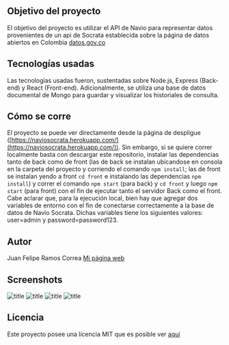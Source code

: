 ## Objetivo del proyecto
El objetivo del proyecto es utilizar el API de Navio para representar datos provenientes de un api de Socrata establecida sobre la página de datos abiertos en Colombia [datos.gov.co](datos.gov.co)
## Tecnologías usadas
Las tecnologías usadas fueron, sustentadas sobre Node.js, Express (Back-end) y React (Front-end). Adicionalmente, se utiliza una base de datos documental de Mongo para guardar y visualizar los historiales de consulta.
## Cómo se corre
El proyecto se puede ver directamente desde la página de despligue ([https://naviosocrata.herokuapp.com/](https://naviosocrata.herokuapp.com/)). Sin embargo, si se quiere correr localmente basta con descargar este repositorio, instalar las dependencias tanto de back como de front (las de back se instalan ubicandose en consola en la carpeta del proyecto y corriendo el comando `npm install`; las de front se instalan yendo a front `cd front` e instalando las dependencias `npm install`) y correr el comando `npm start` (para back) y `cd front` y luego `npm start` (para front) con el fin de ejecutar tanto el servidor Back como el front. Cabe aclarar que, para la ejecución local, bien hay que agregar dos variables de entorno con el fin de conectarse correctamente a la base de datos de Navio Socrata. Dichas variables tiene los siguientes valores: user=admin y password=password123.  
## Autor
Juan Felipe Ramos Correa [Mi página web](http://jframos29.github.io)
## Screenshots

![title](https://github.com/username/reponame/blob/master/)
![title](https://github.com/username/reponame/blob/master/)
![title](https://github.com/username/reponame/blob/master/)
![title](https://github.com/username/reponame/blob/master/)

## Licencia
Este proyecto posee una licencia MIT que es posible ver [aquí](https://github.com/username/reponame/blob/master/license)
